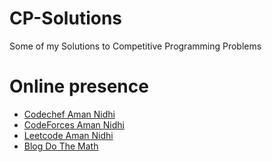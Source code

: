 # CP-Solutions
Some of my Solutions to Competitive Programming Problems

# Online presence

  - [Codechef Aman Nidhi](https://www.codechef.com/users/skyhavoc) 
  - [CodeForces  Aman Nidhi](https://codeforces.com/profile/skyhavoc) 
  - [Leetcode  Aman Nidhi](https://leetcode.com/aman-nidhi/) 
  - [Blog Do The Math](https://medium.com/do-the-math/)
